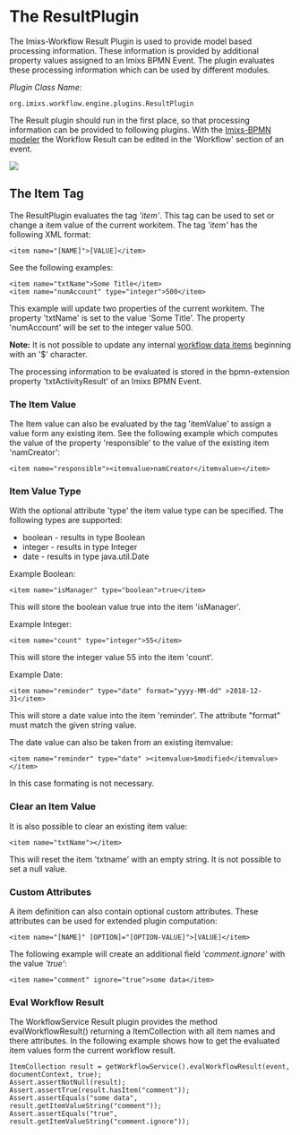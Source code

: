 # The ResultPlugin

The Imixs-Workflow Result Plugin is used to provide model based processing information. These information is provided by additional property values assigned to an Imixs BPMN Event. The plugin evaluates these processing information which can be used by different modules. 

_Plugin Class Name:_

    org.imixs.workflow.engine.plugins.ResultPlugin

The Result plugin should run in the first place, so that processing information can be provided to following plugins.
With the [Imixs-BPMN modeler](../../modelling/activities.html) the Workflow Result can be edited in the 'Workflow' section of an event. 


<img src="../../images/modelling/bpmn_screen_20.png"/>


## The Item Tag

The ResultPlugin evaluates the tag _'item'_. This tag can be used to set or change a item value of the current workitem. The  tag _'item'_ has the following XML format: 
 
    <item name="[NAME]">[VALUE]</item> 

See the following examples:
 
	<item name="txtName">Some Title</item> 
	<item name="numAccount" type="integer">500</item> 

This example will update two properties of the current workitem. The property 'txtName' is set to the value 'Some Title'. The property 'numAccount' will be set to the integer value 500. 
 
<strong>Note:</strong> It is not possible to update any internal [workflow data items](../../quickstart/workitem.html) beginning with an  '$' character. 

The processing information to be evaluated is stored in the bpmn-extension property 'txtActivityResult' of an Imixs BPMN Event. 

### The Item Value 

The Item value can also be evaluated by the tag 'itemValue' to assign a value form any existing item. See the following example which computes the value of the property 'responsible' to the value of the existing item 'namCreator':
 
    <item name="responsible"><itemvalue>namCreator</itemvalue></item> 


### Item Value Type
With the optional attribute 'type' the item value type can be specified. The following types are supported:

* boolean - results in type Boolean
* integer - results in type Integer
* date - results in type java.util.Date
 
Example Boolean: 
 
	<item name="isManager" type="boolean">true</item>
	
This will store the boolean value true into the item 'isManager'.  



Example Integer: 
 
	<item name="count" type="integer">55</item>
	
This will store the integer value 55 into the item 'count'.  


Example Date: 
 
	<item name="reminder" type="date" format="yyyy-MM-dd" >2018-12-31</item>
	
This will store a date value into the item 'reminder'. The attribute "format" must match the given string value.

The date value can also be taken from an existing itemvalue: 

	<item name="reminder" type="date" ><itemvalue>$modified</itemvalue></item>
  
In this case formating is not necessary. 




### Clear an Item Value
It is also possible to clear an existing item value:

	<item name="txtName"></item> 

This will reset the item 'txtname' with an empty string. It is not possible to set a null value. 


### Custom Attributes
A item definition can also contain optional custom attributes. These attributes can be used for extended plugin computation: 

    <item name="[NAME]" [OPTION]="[OPTION-VALUE]">[VALUE]</item> 


The following example will create an additional field _'comment.ignore'_ with the value _'true'_:
 
	<item name="comment" ignore="true">some data</item> 


### Eval Workflow Result

The WorkflowService Result plugin provides the method evalWorkflowResult() returning a ItemCollection with all item names and there attributes. In the following example shows how to get the evaluated item values form the current workflow result.
	
	
	ItemCollection result = getWorkflowService().evalWorkflowResult(event, documentContext, true);
	Assert.assertNotNull(result);
	Assert.assertTrue(result.hasItem("comment"));
	Assert.assertEquals("some data", result.getItemValueString("comment"));
	Assert.assertEquals("true", result.getItemValueString("comment.ignore"));

